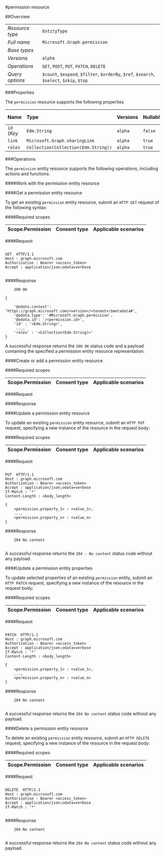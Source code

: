 #permission resource

 



##Overview

|  |  | 
| :-- | :-- | 
| _Resource type_ | `EntityType` | 
| _Full name_ | `Microsoft.Graph.permission` | 
| _Base types_ |  | 
| _Versions_ | `alpha` | 
| _Operations_ | `GET`, `POST`, `PUT`, `PATCH`, `DELETE` | 
| _Query options_ | `$count`, `$expand`, `$filter`, `$orderBy`, `$ref`, `$search`, `$select`, `$skip`, `$top` | 


###Properties

The `permission` resource supports the following properties 

| Name | Type | Versions | Nullable | Unicode | Writeable | Required to create | Default value | Comments | 
| :-- | :-- | :-- | :-- | :-- | :-- | :-- | :-- | :-- | 
| `id` (_Key_ | `Edm.String` | `alpha` | `false` | `false` | `true` | `true` |  |  | 
| `link` | `Microsoft.Graph.sharingLink` | `alpha` | `true` | `n/a` | `true` | `true` |  |  | 
| `roles` | `Collection(Collection(Edm.String))` | `alpha` | `true` | `false` | `true` | `true` |  |  | 


###Operations

The `permission` entity resource supports the following operations, including actions and functions. 

####Work with the permission entity resource

####Get a permission entity resource

To get an existing `permission` entity resource, submit an `HTTP GET` request of the following syntax: 

####Required scopes

| Scope.Permission | Consent type | Applicable scenarios | 
| :-- | :-- | :-- | 
####Request

```
	
GET  HTTP/1.1
Host : graph.microsoft.com
Authorization : Bearer <access_token>
Accept : application/json;odata=verbose


```

####Response

```
	200 OK

{

	'@odata.context': 'https://graph.microsoft.com/<version>/<tenant>/$metadata#',
	'@odata.type': '#Microsoft.Graph.permission',
	'@odata.id': '/<permission.id>',
	'id' : '<Edm.String>',
	 ...,
	'roles' : '<Collection(Edm.String)>'
}

```

A successful response returns the `200 OK` status code and a payload containing the specified a permission entity resource representation. 

####Create or add a permission entity resource

 

####Required scopes

| Scope.Permission | Consent type | Applicable scenarios | 
| :-- | :-- | :-- | 
####Request

####Response

 

####Update a permission entity resource

To update an existing `permission` entity resource, submit an `HTTP PUT` request, specifying a new instance of the resource in the request body: 

####Required scopes

| Scope.Permission | Consent type | Applicable scenarios | 
| :-- | :-- | :-- | 
####Request

```
	
PUT  HTTP/1.1
Host : graph.microsoft.com
Authorization : Bearer <access_token>
Accept : application/json;odata=verbose
If-Match : '*'
Content-Length : <body_length>

{
	<permission.property_1> : <value_1>,
	...,
	<permission.property_n> : <value_n>
}

```

####Response

```
	204 No content


```

A successful response returns the `204 - No content` status code without any payload. 

####Update a permission entity properties

To update selected properties of an existing `permission` entity, submit an `HTTP PATCH` request, specifying a new instance of the resource in the request body: 

####Required scopes

| Scope.Permission | Consent type | Applicable scenarios | 
| :-- | :-- | :-- | 
####Request

```
	
PATCH  HTTP/1.1
Host : graph.microsoft.com
Authorization : Bearer <access_token>
Accept : application/json;odata=verbose
If-Match : '*'
Content-Length : <body_length>

{
	<permission.property_1> : <value_1>,
	...,
	<permission.property_n> : <value_n>
}

```

####Response

```
	204 No content


```

A successful response returns the `204 No content` status code without any payload. 

####Delete a permission entity resource

To delete an existing `permission` entity resource, submit an `HTTP DELETE` request, specifying a new instance of the resource in the request body: 

####Required scopes

| Scope.Permission | Consent type | Applicable scenarios | 
| :-- | :-- | :-- | 
####Request

```
	
DELETE  HTTP/1.1
Host : graph.microsoft.com
Authorization : Bearer <access_token>
Accept : application/json;odata=verbose
If-Match : '*'


```

####Response

```
	204 No content


```

A successful response returns the `204 No content` status code without any payload. 

